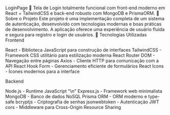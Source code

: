 LoginPage 🔐
Tela de Login totalmente funcional com front-end moderno em React + TailwindCSS e back-end robusto com MongoDB e PrismaORM.
🎯 Sobre o Projeto
Este projeto é uma implementação completa de um sistema de autenticação, desenvolvido com tecnologias modernas e boas práticas de desenvolvimento. A aplicação oferece uma experiência de usuário fluida e segura para registro e login de usuários.
🚀 Tecnologias Utilizadas
Frontend

React - Biblioteca JavaScript para construção de interfaces
TailwindCSS - Framework CSS utilitário para estilização moderna
React Router DOM - Navegação entre páginas
Axios - Cliente HTTP para comunicação com a API
React Hook Form - Gerenciamento eficiente de formulários
React Icons - Ícones modernos para a interface

Backend

Node.js - Runtime JavaScript "\n"
Express.js - Framework web minimalista
MongoDB - Banco de dados NoSQL
Prisma ORM - ORM moderno e type-safe
bcryptjs - Criptografia de senhas
jsonwebtoken - Autenticação JWT
cors - Middleware para Cross-Origin Resource Sharing
